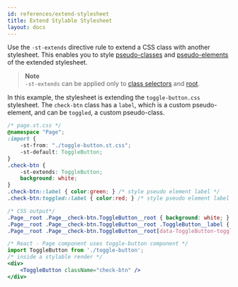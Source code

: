 ```yaml
---
id: references/extend-stylesheet
title: Extend Stylable Stylesheet
layout: docs
---
```


Use the `-st-extends` directive rule to extend a CSS class with another stylesheet. This enables you to style [pseudo-classes](./pseudo-classes.md) and [pseudo-elements](./pseudo-elements.md) of the extended stylesheet.

> **Note**  
>`-st-extends` can be applied only to [class selectors](./class-selectors.md) and [root](./root.md).

In this example, the stylesheet is extending the `toggle-button.css` stylesheet. The `check-btn` class has a `label`, which is a custom pseudo-element, and can be `toggled`, a custom pseudo-class. 

```css
/* page.st.css */
@namespace "Page";
:import {
    -st-from: "./toggle-button.st.css";
    -st-default: ToggleButton;
}
.check-btn {
    -st-extends: ToggleButton;
    background: white;
}
.check-btn::label { color:green; } /* style pseudo element label */
.check-btn:toggled::label { color:red; } /* style pseudo element label when check-box is toggled */
```

```css
/* CSS output*/
.Page__root .Page__check-btn.ToggleButton__root { background: white; }
.Page__root .Page__check-btn.ToggleButton__root .ToggleButton__label { color: green; }
.Page__root .Page__check-btn.ToggleButton__root[data-ToggleButton-toggled] .ToggleButton__label { color: red; }
```

```jsx
/* React - Page component uses toggle-button component */
import ToggleButton from './toggle-button';
/* inside a stylable render */
<div>
    <ToggleButton className="check-btn" />
</div>
```
